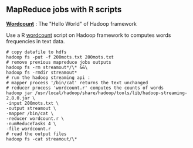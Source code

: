 ## MapReduce jobs with R scripts

**[Wordcount](/Wordcount/)** : The "Hello World" of Hadoop framework

Use a R [wordcount](/Wordcount/wordcount.r) script on Hadoop framework to computes words frequencies in text data.

```
# copy datafile to hdfs
hadoop fs -put -f 200mots.txt 200mots.txt
# remove previous mapreduce jobs outputs
hadoop fs -rm streamout*/\* &&\
hadoop fs -rmdir streamout*
# run the hadoop streaming api :
# mapper process '/bin/cat' returns the text unchanged
# reducer process 'wordcount.r' computes the counts of words
hadoop jar /usr/local/hadoop/share/hadoop/tools/lib/hadoop-streaming-2.8.0.jar \
-input 200mots.txt \
-output streamout \
-mapper /bin/cat \
-reducer wordcount.r \
-numReduceTasks 4 \
-file wordcount.r
# read the output files
hadoop fs -cat streamout/\*
```
